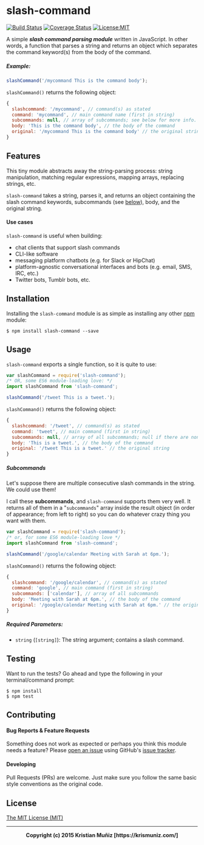 # slash-command

[![Build Status](https://travis-ci.org/krismuniz/slash-command.svg?branch=master)](https://travis-ci.org/krismuniz/slash-command) [![Coverage Status](https://coveralls.io/repos/krismuniz/slash-command/badge.svg?branch=master&service=github)](https://coveralls.io/github/krismuniz/slash-command?branch=master) [![License:MIT](https://img.shields.io/badge/license-MIT-blue.svg)](http://opensource.org/licenses/MIT)

A simple ***slash command parsing module*** written in JavaScript. In other words, a function that parses a string and returns an object which separates the command keyword(s) from the body of the command.

##### Example:
```js
slashCommand('/mycommand This is the command body');
```
`slashCommand()` returns the following object:
```js
{
  slashcommand: '/mycommand', // command(s) as stated
  command: 'mycommand', // main command name (first in string)
  subcommands: null, // array of subcommands; see below for more info.
  body: 'This is the command body', // the body of the command
  original: '/mycommand This is the command body' // the original string
}
```

## Features

This tiny module abstracts away the string-parsing process: string manipulation, matching regular expressions, mapping arrays, replacing strings, etc.

`slash-command` takes a string, parses it, and returns an object containing the slash command keywords, subcommands (see [below](#subcommands)), body, and the original string.

#### Use cases

`slash-command` is useful when building:
* chat clients that support slash commands
* CLI-like software
* messaging platform chatbots (e.g. for Slack or HipChat)
* platform-agnostic conversational interfaces and bots (e.g. email, SMS, IRC, etc.)
* Twitter bots, Tumblr bots, etc.

## Installation

Installing the ```slash-command``` module is as simple as installing any other [npm](https://npmjs.com) module:

```shell
$ npm install slash-command --save
```

## Usage

`slash-command` exports a single function, so it is quite to use:

```js
var slashCommand = require('slash-command');
/* OR, some ES6 module-loading love: */
import slashCommand from 'slash-command';

slashCommand('/tweet This is a tweet.');
```
`slashCommand()` returns the following object:
```js
{
  slashcommand: '/tweet', // command(s) as stated
  command: 'tweet', // main command (first in string)
  subcommands: null, // array of all subcommands; null if there are none
  body: 'This is a tweet.', // the body of the command
  original: '/tweet This is a tweet.' // the original string
}

```

##### Subcommands

Let's suppose there are multiple consecutive slash commands in the string. We could use them!

I call these **subcommands**, and `slash-command` supports them very well. It returns all of them in a "`subcommands`" array inside the result object (in order of appearance; from left to right) so you can do whatever crazy thing you want with them.
```js
var slashCommand = require('slash-command');
/* or, for some ES6 module-loading love */
import slashCommand from 'slash-command';

slashCommand('/google/calendar Meeting with Sarah at 6pm.');
```
`slashCommand()` returns the following object:
```js
{
  slashcommand: '/google/calendar', // command(s) as stated
  command: 'google', // main command (first in string)
  subcommands: ['calendar'], // array of all subcommands
  body: 'Meeting with Sarah at 6pm.', // the body of the command
  original: '/google/calendar Meeting with Sarah at 6pm.' // the original string
}
```

##### Required Parameters:

* `string` (`[string]`): The string argument; contains a slash command.

## Testing

Want to run the tests? Go ahead and type the following in your terminal/command prompt:

```shell
$ npm install
$ npm test
```

## Contributing

#### Bug Reports & Feature Requests

Something does not work as expected or perhaps you think this module needs a feature? Please [open an issue](https://github.com/krismuniz/slash-command/issues/new) using GitHub's [issue tracker](https://github.com/krismuniz/slash-command/issues).

#### Developing

Pull Requests (PRs) are welcome. Just make sure you follow the same basic style conventions as the original code.

## License

[The MIT License (MIT)](http://opensource.org/licenses/MIT)

---

<center>
  <b>Copyright (c) 2015 Kristian Muñiz [https://krismuniz.com/]</b>
</center>

